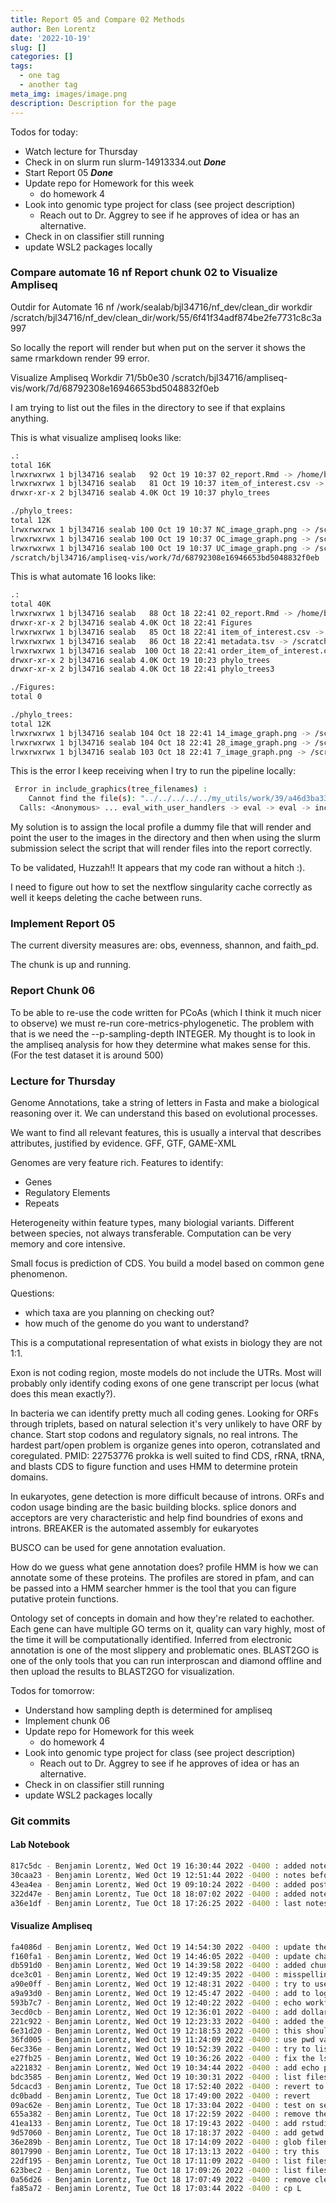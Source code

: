 ```yaml
---
title: Report 05 and Compare 02 Methods
author: Ben Lorentz
date: '2022-10-19'
slug: []
categories: []
tags:
  - one tag
  - another tag
meta_img: images/image.png
description: Description for the page
---
```


Todos for today:
- Watch lecture for Thursday
- Check in on slurm run slurm-14913334.out ***Done***
- Start Report 05 ***Done***
- Update repo for Homework for this week
  - do homework 4
- Look into genomic type project for class (see project description)
  - Reach out to Dr. Aggrey to see if he approves of idea or has an alternative.
- Check in on classifier still running
- update WSL2 packages locally


### Compare automate 16 nf Report chunk 02 to Visualize Ampliseq 

Outdir for Automate 16 nf 
/work/sealab/bjl34716/nf_dev/clean_dir
workdir
/scratch/bjl34716/nf_dev/clean_dir/work/55/6f41f34adf874be2fe7731c8c3a997

So locally the report will render but when put on the server it shows the same rmarkdown render 99 error.

Visualize Ampliseq Workdir
71/5b0e30
/scratch/bjl34716/ampliseq-vis/work/7d/68792308e16946653bd5048832f0eb

I am trying to list out the files in the directory to see if that explains anything.

This is what visualize ampliseq looks like:
```bash
.:
total 16K
lrwxrwxrwx 1 bjl34716 sealab   92 Oct 19 10:37 02_report.Rmd -> /home/bjl34716/.nextflow/assets/lorentzben/visualize-am
lrwxrwxrwx 1 bjl34716 sealab   81 Oct 19 10:37 item_of_interest.csv -> /scratch/bjl34716/ampliseq-vis/work/tmp/04/2e26e
drwxr-xr-x 2 bjl34716 sealab 4.0K Oct 19 10:37 phylo_trees

./phylo_trees:
total 12K
lrwxrwxrwx 1 bjl34716 sealab 100 Oct 19 10:37 NC_image_graph.png -> /scratch/bjl34716/ampliseq-vis/work/bb/44d411473bf7
lrwxrwxrwx 1 bjl34716 sealab 100 Oct 19 10:37 OC_image_graph.png -> /scratch/bjl34716/ampliseq-vis/work/bb/44d411473bf7
lrwxrwxrwx 1 bjl34716 sealab 100 Oct 19 10:37 UC_image_graph.png -> /scratch/bjl34716/ampliseq-vis/work/bb/44d411473bf7
/scratch/bjl34716/ampliseq-vis/work/7d/68792308e16946653bd5048832f0eb
```

This is what automate 16 looks like:
```bash
.:
total 40K
lrwxrwxrwx 1 bjl34716 sealab   88 Oct 18 22:41 02_report.Rmd -> /home/bjl34716/.nextflow/assets/lorentzben/automate_16_nf/report_gen_files/02_report.Rmd
drwxr-xr-x 2 bjl34716 sealab 4.0K Oct 18 22:41 Figures
lrwxrwxrwx 1 bjl34716 sealab   85 Oct 18 22:41 item_of_interest.csv -> /scratch/bjl34716/nf_dev/clean_dir/work/tmp/6c/94f05a11032f4da8910944012cd769/input.2
lrwxrwxrwx 1 bjl34716 sealab   86 Oct 18 22:41 metadata.tsv -> /scratch/bjl34716/nf_dev/clean_dir/work/5d/0f069a7c144bc77662fff5a47f6097/metadata.tsv
lrwxrwxrwx 1 bjl34716 sealab  100 Oct 18 22:41 order_item_of_interest.csv -> /scratch/bjl34716/nf_dev/clean_dir/work/55/8f4f3745a2dd56437a15b226efdb2c/order_item_of_interest.csv
drwxr-xr-x 2 bjl34716 sealab 4.0K Oct 19 10:23 phylo_trees
drwxr-xr-x 2 bjl34716 sealab 4.0K Oct 18 22:41 phylo_trees3

./Figures:
total 0

./phylo_trees:
total 12K
lrwxrwxrwx 1 bjl34716 sealab 104 Oct 18 22:41 14_image_graph.png -> /scratch/bjl34716/nf_dev/clean_dir/work/f1/a08dbf5b067413eb66ca827aa33570/phylo_trees/14_image_graph.png
lrwxrwxrwx 1 bjl34716 sealab 104 Oct 18 22:41 28_image_graph.png -> /scratch/bjl34716/nf_dev/clean_dir/work/f1/a08dbf5b067413eb66ca827aa33570/phylo_trees/28_image_graph.png
lrwxrwxrwx 1 bjl34716 sealab 103 Oct 18 22:41 7_image_graph.png -> /scratch/bjl34716/nf_dev/clean_dir/work/f1/a08dbf5b067413eb66ca827aa33570/phylo_trees/7_image_graph.png
```

This is the error I keep receiving when I try to run the pipeline locally:

```bash
 Error in include_graphics(tree_filenames) :
    Cannot find the file(s): "../../../../../my_utils/work/39/a46d3ba33948cfd64267d4f9221ab2/phylo_trees/NC_image_graph.png"; "../../../../../my_utils/work/39/a46d3ba33948cfd64267d4f9221ab2/phylo_trees/OC_image_graph.png"; "../../../../../my_utils/work/39/a46d3ba33948cfd64267d4f9221ab2/phylo_trees/UC_image_graph.png"
  Calls: <Anonymous> ... eval_with_user_handlers -> eval -> eval -> include_graphics
```

My solution is to assign the local profile a dummy file that will render and point the user to the images in the directory and then when using the slurm submission select the script that will render files into the report correctly. 

To be validated, Huzzah!! It appears that my code ran without a hitch :).

I need to figure out how to set the nextflow singularity cache correctly as well it keeps deleting the cache between runs.

### Implement Report 05

The current diversity measures are:
obs, evenness, shannon, and faith_pd.

The chunk is up and running.

### Report Chunk 06

To be able to re-use the code written for PCoAs (which I think it much nicer to observe) we must re-run core-metrics-phylogenetic. The problem with that is we need the --p-sampling-depth INTEGER. My thought is to look in the ampliseq analysis for how they determine what makes sense for this. (For the test dataset it is around 500)


### Lecture for Thursday

Genome Annotations, take a string of letters in Fasta and make a biological reasoning over it. We can understand this based on evolutional processes. 

We want to find all relevant features, this is usually a interval that describes attributes, justified by evidence. GFF, GTF, GAME-XML

Genomes are very feature rich. Features to identify:
- Genes
- Regulatory Elements
- Repeats 

Heterogeneity within feature types, many biologial variants. Different between species, not always transferable. Computation can be very memory and core intensive. 

Small focus is prediction of CDS. You build a model based on common gene phenomenon. 

Questions:
  - which taxa are you planning on checking out?
  - how much of the genome do you want to understand?
  
This is a computational representation of what exists in biology they are not 1:1.

Exon is not coding region, moste models do not include the UTRs. Most will probably only identify coding exons of one gene transcript per locus (what does this mean exactly?). 

In bacteria we can identify pretty much all coding genes. Looking for ORFs through triplets, based on natural selection it's very unlikely to have ORF by chance. Start stop codons and regulatory signals, no real introns. The hardest part/open problem is organize genes into operon, cotranslated and coregulated. PMID: 22753776 prokka is well suited to find CDS, rRNA, tRNA, and blasts CDS to figure function and uses HMM to determine protein domains. 

In eukaryotes, gene detection is more difficult because of introns. ORFs and codon usage binding are the basic building blocks. splice donors and acceptors are very characteristic and help find boundries of exons and introns. BREAKER is the automated assembly for eukaryotes

BUSCO can be used for gene annotation evaluation. 

How do we guess what gene annotation does? profile HMM is how we can annotate some of these proteins. The profiles are stored in pfam, and can be passed into a HMM searcher hmmer is the tool that you can figure putative protein functions. 

Ontology set of concepts in domain and how they're related to eachother. Each gene can have multiple GO terms on it, quality can vary highly, most of the time it will be computationally identified. Inferred from electronic annotation is one of the most slippery and problematic ones.
BLAST2GO is one of the only tools that you can run interproscan and diamond offline and then upload the results to BLAST2GO for visualization. 

Todos for tomorrow:
- Understand how sampling depth is determined for ampliseq
- Implement chunk 06
- Update repo for Homework for this week
  - do homework 4
- Look into genomic type project for class (see project description)
  - Reach out to Dr. Aggrey to see if he approves of idea or has an alternative.
- Check in on classifier still running
- update WSL2 packages locally


### Git commits

#### Lab Notebook

```bash
817c5dc - Benjamin Lorentz, Wed Oct 19 16:30:44 2022 -0400 : added notes from tomorrows lecture
30caa23 - Benjamin Lorentz, Wed Oct 19 12:51:44 2022 -0400 : notes before lunch
43ea4ea - Benjamin Lorentz, Wed Oct 19 09:10:24 2022 -0400 : added post for wednesday
322d47e - Benjamin Lorentz, Tue Oct 18 18:07:02 2022 -0400 : added note about automate_16_nf run
a36e1df - Benjamin Lorentz, Tue Oct 18 17:26:25 2022 -0400 : last notes for today
```

#### Visualize Ampliseq

```bash
fa4086d - Benjamin Lorentz, Wed Oct 19 14:54:30 2022 -0400 : update the output file names
f160fa1 - Benjamin Lorentz, Wed Oct 19 14:46:05 2022 -0400 : update channels
db591d0 - Benjamin Lorentz, Wed Oct 19 14:39:58 2022 -0400 : added chunk 05
dce3c01 - Benjamin Lorentz, Wed Oct 19 12:49:35 2022 -0400 : misspelling
a90e0ff - Benjamin Lorentz, Wed Oct 19 12:48:31 2022 -0400 : try to use contains as opposed to ==
a9a93d0 - Benjamin Lorentz, Wed Oct 19 12:45:47 2022 -0400 : add to log header
593b7c7 - Benjamin Lorentz, Wed Oct 19 12:40:22 2022 -0400 : echo workflow profile in bash
3ecd0cb - Benjamin Lorentz, Wed Oct 19 12:36:01 2022 -0400 : add dollar signs
221c922 - Benjamin Lorentz, Wed Oct 19 12:23:33 2022 -0400 : added the local report
6e31d20 - Benjamin Lorentz, Wed Oct 19 12:18:53 2022 -0400 : this should render okay on the server and locally based on the local vs slurm profile
36fd005 - Benjamin Lorentz, Wed Oct 19 11:24:09 2022 -0400 : use pwd variable
6ec336e - Benjamin Lorentz, Wed Oct 19 10:52:39 2022 -0400 : try to list out files before list.files
e27fb25 - Benjamin Lorentz, Wed Oct 19 10:36:26 2022 -0400 : fix the ls call
a221832 - Benjamin Lorentz, Wed Oct 19 10:34:44 2022 -0400 : add echo pwd
bdc3585 - Benjamin Lorentz, Wed Oct 19 10:30:31 2022 -0400 : list files in dir
5dcacd3 - Benjamin Lorentz, Tue Oct 18 17:52:40 2022 -0400 : revert to symlinks
dc0badd - Benjamin Lorentz, Tue Oct 18 17:49:00 2022 -0400 : revert
09ac62e - Benjamin Lorentz, Tue Oct 18 17:33:04 2022 -0400 : test on server
655a382 - Benjamin Lorentz, Tue Oct 18 17:22:59 2022 -0400 : remove the inclusion
41ea133 - Benjamin Lorentz, Tue Oct 18 17:19:43 2022 -0400 : add rstudio root file
9d57060 - Benjamin Lorentz, Tue Oct 18 17:18:37 2022 -0400 : add getwd before
36e289b - Benjamin Lorentz, Tue Oct 18 17:14:09 2022 -0400 : glob filenames
8017990 - Benjamin Lorentz, Tue Oct 18 17:13:13 2022 -0400 : try this
22df195 - Benjamin Lorentz, Tue Oct 18 17:11:09 2022 -0400 : list files 2
623bec2 - Benjamin Lorentz, Tue Oct 18 17:09:26 2022 -0400 : list files
0a56d26 - Benjamin Lorentz, Tue Oct 18 17:07:49 2022 -0400 : remove clean true
fa85a72 - Benjamin Lorentz, Tue Oct 18 17:03:44 2022 -0400 : cp L
```